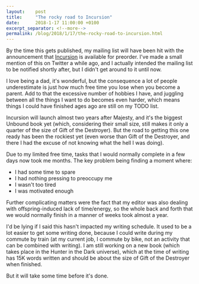 ```yaml
---
layout:    post
title:     "The rocky road to Incursion"
date:      2018-1-17 11:00:00 +0100
excerpt_separator: <!--more-->
permalink: /blog/2018/1/17/the-rocky-road-to-incursion.html
---
```


By the time this gets published, my mailing list will have been hit with the announcement that [Incursion](/books/incursion.html) is available for preorder. I've made a small mention of this on Twitter a while ago, and I actually intended the mailing list to be notified shortly after, but I didn't get around to it until now.

<!--more-->
I love being a dad, it's wonderful, but the consequence a lot of people underestimate is just how much free time you lose when you become a parent. Add to that the excessive number of hobbies I have, and juggling between all the things I want to do becomes even harder, which means things I could have finished ages ago are still on my TODO list.

Incursion will launch almost two years after Majesty, and it's the biggest Unbound book yet (which, considering their small size, still makes it only a quarter of the size of Gift of the Destroyer). But the road to getting this one ready has been the rockiest yet (even worse than Gift of the Destroyer, and there I had the excuse of not knowing what the hell I was doing).

Due to my limited free time, tasks that I would normally complete in a few days now took me months. The key problem being finding a moment where:
* I had some time to spare
* I had nothing pressing to preoccupy me
* I wasn't too tired
* I was motivated enough

Further complicating matters were the fact that my editor was also dealing with offspring-induced lack of time/energy, so the whole back and forth that we would normally finish in a manner of weeks took almost a year.

I'd be lying if I said this hasn't impacted my writing schedule. It used to be a lot easier to get some writing done, because I could write during my commute by train (at my current job, I commute by bike, not an activity that can be combined with writing). I am still working on a new book (which takes place in the Hunter in the Dark universe), which at the time of writing has 15K words written and should be about the size of Gift of the Destroyer when finished.

But it will take some time before it's done.